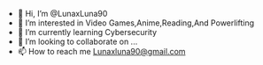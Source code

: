 - 👋 Hi, I’m @LunaxLuna90
- 👀 I’m interested in Video Games,Anime,Reading,And Powerlifting 
- 🌱 I’m currently learning Cybersecurity 
- 💞️ I’m looking to collaborate on ...
- 📫 How to reach me Lunaxluna90@gmail.com

<!---
LunaxLuna90/LunaxLuna90 is a ✨ special ✨ repository because its `README.md` (this file) appears on your GitHub profile.
You can click the Preview link to take a look at your changes.
--->
